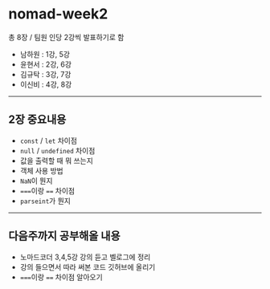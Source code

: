# nomad-week2

총 8장 / 팀원 인당 2강씩 발표하기로 함
- 남하원 : 1강, 5강
- 윤현서 : 2강, 6강
- 김규탁 : 3강, 7강
- 이신비 : 4강, 8강

---
## 2장 중요내용
- `const` / `let` 차이점
- `null` / `undefined` 차이점
- 값을 출력할 때 뭐 쓰는지
- 객체 사용 방법
- `NaN`이 뭔지
- `===`이랑 `==` 차이점
- `parseint`가 뭔지

---
## 다음주까지 공부해올 내용
- 노마드코더 3,4,5강 강의 듣고 벨로그에 정리
- 강의 들으면서 따라 써본 코드 깃허브에 올리기
- `===`이랑 `==` 차이점 알아오기
